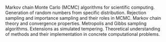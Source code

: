 Markov chain Monte Carlo (MCMC) algorithms for scientific computing. Generation of random numbers from specific distribution. Rejection sampling and importance sampling and their roles in MCMC. Markov chain theory and convergence properties. Metropolis and Gibbs sampling algorithms. Extensions as simulated tempering. Theoretical understanding of methods and their implementation in concrete computational problems. 
